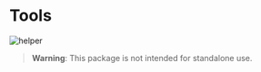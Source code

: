 # Tools

![helper](https://img.shields.io/npm/v/@wundergraph/tools.svg)

> **Warning**: This package is not intended for standalone use.
